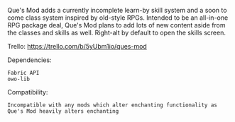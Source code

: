 Que's Mod adds a currently incomplete learn-by skill system and a soon to come class system inspired by old-style RPGs. Intended to be an all-in-one RPG package deal, Que's Mod plans to add lots of new content aside from the classes and skills as well.
Right-alt by default to open the skills screen.

Trello:
https://trello.com/b/5yUbm1io/ques-mod

Dependencies:

    Fabric API
    owo-lib

Compatibility:

    Incompatible with any mods which alter enchanting functionality as Que's Mod heavily alters enchanting

